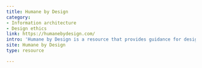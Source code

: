 ```yaml
---
title: Humane by Design
category:
- Information architecture
- Design ethics
link: https://humanebydesign.com/
intro: 'Humane by Design is a resource that provides guidance for designing ethically humane digital products through patterns focused on user well-being.'
site: Humane by Design
type: resource

---
```







